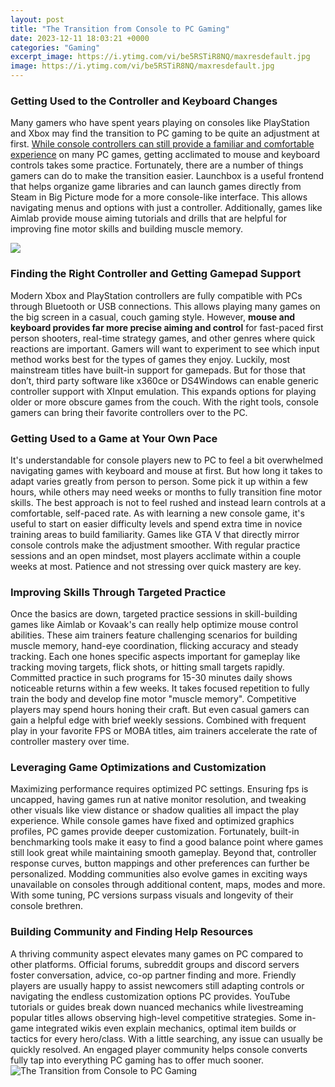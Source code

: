 ```yaml
---
layout: post
title: "The Transition from Console to PC Gaming"
date: 2023-12-11 18:03:21 +0000
categories: "Gaming"
excerpt_image: https://i.ytimg.com/vi/be5RSTiR8NQ/maxresdefault.jpg
image: https://i.ytimg.com/vi/be5RSTiR8NQ/maxresdefault.jpg
---
```


### Getting Used to the Controller and Keyboard Changes 
Many gamers who have spent years playing on consoles like PlayStation and Xbox may find the transition to PC gaming to be quite an adjustment at first. [While console controllers can still provide a familiar and comfortable experience](https://store.fi.io.vn/funny-xmas-this-is-my-christmas-pajama-heartbeat-video-game-98/men&) on many PC games, getting acclimated to mouse and keyboard controls takes some practice. 
Fortunately, there are a number of things gamers can do to make the transition easier. Launchbox is a useful frontend that helps organize game libraries and can launch games directly from Steam in Big Picture mode for a more console-like interface. This allows navigating menus and options with just a controller. Additionally, games like Aimlab provide mouse aiming tutorials and drills that are helpful for improving fine motor skills and building muscle memory. 

![](https://i.ytimg.com/vi/c0hZHG1hhXI/maxresdefault.jpg)
### Finding the Right Controller and Getting Gamepad Support
Modern Xbox and PlayStation controllers are fully compatible with PCs through Bluetooth or USB connections. This allows playing many games on the big screen in a casual, couch gaming style. However, **mouse and keyboard provides far more precise aiming and control** for fast-paced first person shooters, real-time strategy games, and other genres where quick reactions are important. Gamers will want to experiment to see which input method works best for the types of games they enjoy. 
Luckily, most mainstream titles have built-in support for gamepads. But for those that don’t, third party software like x360ce or DS4Windows can enable generic controller support with XInput emulation. This expands options for playing older or more obscure games from the couch. With the right tools, console gamers can bring their favorite controllers over to the PC.
### Getting Used to a Game at Your Own Pace 
It's understandable for console players new to PC to feel a bit overwhelmed navigating games with keyboard and mouse at first. But how long it takes to adapt varies greatly from person to person. Some pick it up within a few hours, while others may need weeks or months to fully transition fine motor skills. 
The best approach is not to feel rushed and instead learn controls at a comfortable, self-paced rate. As with learning a new console game, it's useful to start on easier difficulty levels and spend extra time in novice training areas to build familiarity. Games like GTA V that directly mirror console controls make the adjustment smoother. With regular practice sessions and an open mindset, most players acclimate within a couple weeks at most. Patience and not stressing over quick mastery are key.
### Improving Skills Through Targeted Practice
Once the basics are down, targeted practice sessions in skill-building games like Aimlab or Kovaak's can really help optimize mouse control abilities. These aim trainers feature challenging scenarios for building muscle memory, hand-eye coordination, flicking accuracy and steady tracking. Each one hones specific aspects important for gameplay like tracking moving targets, flick shots, or hitting small targets rapidly. 
Committed practice in such programs for 15-30 minutes daily shows noticeable returns within a few weeks. It takes focused repetition to fully train the body and develop fine motor "muscle memory". Competitive players may spend hours honing their craft. But even casual gamers can gain a helpful edge with brief weekly sessions. Combined with frequent play in your favorite FPS or MOBA titles, aim trainers accelerate the rate of controller mastery over time.
### Leveraging Game Optimizations and Customization
Maximizing performance requires optimized PC settings. Ensuring fps is uncapped, having games run at native monitor resolution, and tweaking other visuals like view distance or shadow qualities all impact the play experience. While console games have fixed and optimized graphics profiles, PC games provide deeper customization.
Fortunately, built-in benchmarking tools make it easy to find a good balance point where games still look great while maintaining smooth gameplay. Beyond that, controller response curves, button mappings and other preferences can further be personalized. Modding communities also evolve games in exciting ways unavailable on consoles through additional content, maps, modes and more. With some tuning, PC versions surpass visuals and longevity of their console brethren.
### Building Community and Finding Help Resources 
A thriving community aspect elevates many games on PC compared to other platforms. Official forums, subreddit groups and discord servers foster conversation, advice, co-op partner finding and more. Friendly players are usually happy to assist newcomers still adapting controls or navigating the endless customization options PC provides. 
YouTube tutorials or guides break down nuanced mechanics while livestreaming popular titles allows observing high-level competitive strategies. Some in-game integrated wikis even explain mechanics, optimal item builds or tactics for every hero/class. With a little searching, any issue can usually be quickly resolved. An engaged player community helps console converts fully tap into everything PC gaming has to offer much sooner.
![The Transition from Console to PC Gaming](https://i.ytimg.com/vi/be5RSTiR8NQ/maxresdefault.jpg)